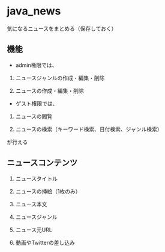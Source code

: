# java_news

気になるニュースをまとめる（保存しておく）

## 機能

* admin権限では、

1. ニュースジャンルの作成・編集・削除

2. ニュースの作成・編集・削除

* ゲスト権限では、

1. ニュースの閲覧

2. ニュースの検索（キーワード検索、日付検索、ジャンル検索）

が行える 

## ニュースコンテンツ

1. ニュースタイトル

2. ニュースの挿絵（1枚のみ）

3. ニュース本文

4. ニュースジャンル

5. ニュース元URL

6. 動画やTwitterの差し込み
